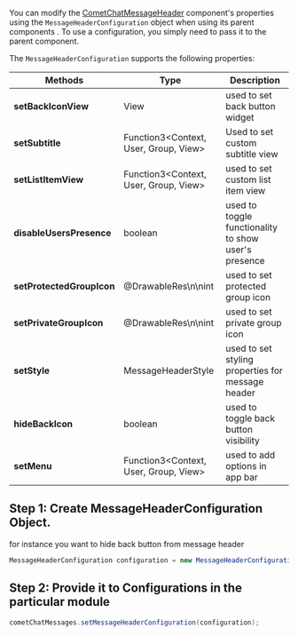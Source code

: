 You can modify the [CometChatMessageHeader](https://www.cometchat.com/docs/v3/android-v4-uikit/message-header) component's properties using the `MessageHeaderConfiguration` object when using its parent components . To use a configuration, you simply need to pass it to the parent component.

The `MessageHeaderConfiguration` supports the following properties:

| Methods | Type | Description | 
| ---- | ---- | ---- | 
| **setBackIconView** | View | used to set back button widget | 
| **setSubtitle** | Function3&lt;Context, User, Group, View&gt; | Used to set custom subtitle view | 
| **setListItemView** | Function3&lt;Context, User, Group, View&gt; | used to set custom list item view | 
| **disableUsersPresence** | boolean | used to toggle functionality to show user's presence | 
| **setProtectedGroupIcon** | @DrawableRes\n\nint | used to set protected group icon | 
| **setPrivateGroupIcon** | @DrawableRes\n\nint | used to set private group icon | 
| **setStyle** | MessageHeaderStyle | used to set styling properties for message header | 
| **hideBackIcon** | boolean | used to toggle back button visibility | 
| **setMenu** | Function3&lt;Context, User, Group, View&gt; | used to add options in app bar | 


## Step 1: Create MessageHeaderConfiguration Object.

for instance you want to hide back button from message header 

```java
MessageHeaderConfiguration configuration = new MessageHeaderConfiguration().hideBackIcon(true);
```



## Step 2: Provide it to Configurations in the particular module

```java
cometChatMessages.setMessageHeaderConfiguration(configuration);
```

